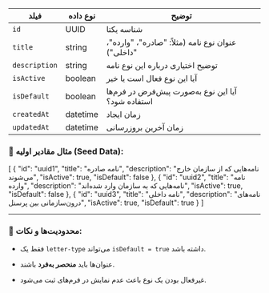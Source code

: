 
|فیلد|نوع داده|توضیح|
|---|---|---|
|`id`|UUID|شناسه یکتا|
|`title`|string|عنوان نوع نامه (مثلاً: "صادره"، "وارده"، "داخلی")|
|`description`|string|توضیح اختیاری درباره این نوع نامه|
|`isActive`|boolean|آیا این نوع فعال است یا خیر|
|`isDefault`|boolean|آیا این نوع به‌صورت پیش‌فرض در فرم‌ها استفاده شود؟|
|`createdAt`|datetime|زمان ایجاد|
|`updatedAt`|datetime|زمان آخرین بروزرسانی|

### 🧩 مثال مقادیر اولیه (Seed Data):

[
  {
    "id": "uuid1",
    "title": "نامه صادره",
    "description": "نامه‌هایی که از سازمان خارج می‌شوند",
    "isActive": true,
    "isDefault": false
  },
  {
    "id": "uuid2",
    "title": "نامه وارده",
    "description": "نامه‌هایی که به سازمان وارد شده‌اند",
    "isActive": true,
    "isDefault": false
  },
  {
    "id": "uuid3",
    "title": "نامه داخلی",
    "description": "نامه‌های درون‌سازمانی بین پرسنل",
    "isActive": true,
    "isDefault": true
  }
]


---

### 🔐 محدودیت‌ها و نکات:

- فقط یک `letter-type` می‌تواند `isDefault = true` داشته باشد.
    
- عنوان‌ها باید **منحصر به‌فرد** باشند.
    
- غیرفعال بودن یک نوع باعث عدم نمایش در فرم‌های ثبت می‌شود.
